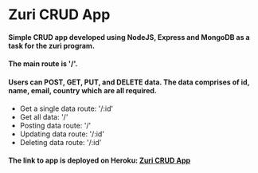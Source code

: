 # Zuri CRUD App

#### Simple CRUD app developed using NodeJS, Express and MongoDB as a task for the zuri program.

#### The main route is '/'.

#### Users can POST, GET, PUT, and DELETE data. The data comprises of id, name, email, country which are all required.

* Get a single data route: '/:id'
* Get all data: '/'
* Posting data route: '/'
* Updating data route: '/:id'
* Deleting data route: '/:id'

#### The link to app is deployed on Heroku: [Zuri CRUD App](https://zuri-crud-app.herokuapp.com/)
